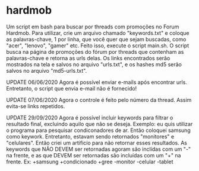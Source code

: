 # hardmob
Um script em bash para buscar por threads com promoções no Forum Hardmob.
Para utilizar, crie um arquivo chamado "keywords.txt" e coloque as palavras-chave, 1 por linha, que você quer que sejam buscadas, como "acer", "lenovo", "gamer" etc.
Feito isso, execute o script main.sh.
O script busca na página de promoções do fórum por threads que contenham as palavras-chave e retorna as urls delas.
Os links encontrados serão mostrados na tela e salvos no arquivo "urls.txt", e os hashes md5 serão salvos no arquivo "md5-urls.txt".

UPDATE 06/06/2020
Agora é possível enviar e-mails após encontrar urls. Entretanto, o script que envia e-mail não é fornecido!

UPDATE 07/06/2020
Agora o controle é feito pelo número da thread. Assim evita-se links repetidos.

UPDATE 29/09/2020
Agora é possível incluir keywords para filtrar o resultado final, excluindo aquilo que não se deseja.
Exemplo: eu quis utilizar o programa para pesquisar condiconadores de ar.
Então coloquei samsung como keywork.
Entretanto, estavam sendo retornados "monitores" e "celulares".
Então criei um artificío para não retornar esses resultados.
As keywords que NÃO DEVEM ser retornadas agoram são inclídas com um "-" na frente, e as que DEVEM ser retornadas são incluídas com um "+" na frente.
Ex:
+samsung
+condicionado
+gree
-monitor
-celular
-tablet
